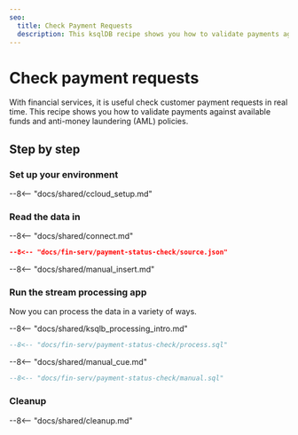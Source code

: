 ```yaml
---
seo:
  title: Check Payment Requests
  description: This ksqlDB recipe shows you how to validate payments against available funds and anti-money laundering (AML) policies.
---
```


# Check payment requests

With financial services, it is useful check customer payment requests in real time.
This recipe shows you how to validate payments against available funds and anti-money laundering (AML) policies.

## Step by step

### Set up your environment

--8<-- "docs/shared/ccloud_setup.md"

### Read the data in

--8<-- "docs/shared/connect.md"

```json
--8<-- "docs/fin-serv/payment-status-check/source.json"
```

--8<-- "docs/shared/manual_insert.md"

### Run the stream processing app

Now you can process the data in a variety of ways.

--8<-- "docs/shared/ksqlb_processing_intro.md"

```sql
--8<-- "docs/fin-serv/payment-status-check/process.sql"
```

--8<-- "docs/shared/manual_cue.md"

```sql
--8<-- "docs/fin-serv/payment-status-check/manual.sql"
```

### Cleanup

--8<-- "docs/shared/cleanup.md"
